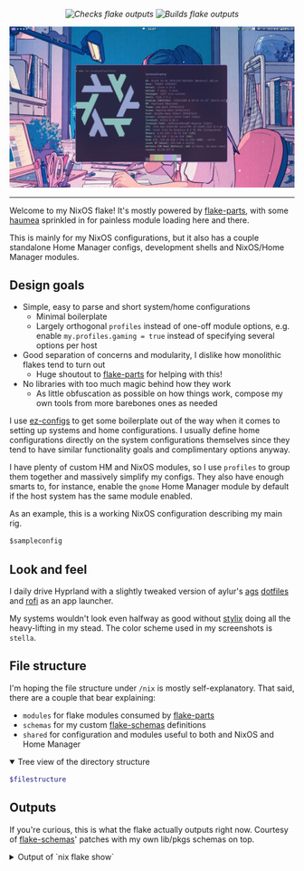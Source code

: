 [ags]: https://github.com/Aylur/ags
[dotfiles]: https://github.com/Aylur/dotfiles
[ez-configs]: https://github.com/ehllie/ez-configs/
[flake-parts]: https://github.com/hercules-ci/flake-parts
[flake-schemas]: https://github.com/DeterminateSystems/flake-schemas
[haumea]: https://github.com/nix-community/haumea
[rofi]: https://github.com/davatorium/rofi
[stylix]: https://github.com/danth/stylix

<p align="center">
    <i href="https://github.com/lpchaim/nixos/actions/workflows/check.yml">
        <img src="https://github.com/lpchaim/nixos/actions/workflows/check.yml/badge.svg" title="Checks flake outputs"/>
    </i>
    <i href="https://github.com/lpchaim/nixos/actions/workflows/build.yml">
        <img src="https://github.com/lpchaim/nixos/actions/workflows/build.yml/badge.svg" title="Builds flake outputs"/>
    </i>
</p>

<p align="center">
    <img src="assets/readme/screenshot.png" title="Screenshot of my desktop with fasfetch on top"/>
</p>

---

Welcome to my NixOS flake! It's mostly powered by [flake-parts], with some [haumea] sprinkled in for painless module loading here and there.

This is mainly for my NixOS configurations, but it also has a couple standalone Home Manager configs, development shells and NixOS/Home Manager modules.

## Design goals

- Simple, easy to parse and short system/home configurations
    - Minimal boilerplate
    - Largely orthogonal `profiles` instead of one-off module options, e.g. enable `my.profiles.gaming = true` instead of specifying several options per host
- Good separation of concerns and modularity, I dislike how monolithic flakes tend to turn out
    - Huge shoutout to [flake-parts] for helping with this!
- No libraries with too much magic behind how they work
  - As little obfuscation as possible on how things work, compose my own tools from more barebones ones as needed

I use [ez-configs] to get some boilerplate out of the way when it comes to setting up systems and home configurations. I usually define home configurations directly on the system configurations themselves since they tend to have similar functionality goals and complimentary options anyway.

I have plenty of custom HM and NixOS modules, so I use `profiles` to group them together and massively simplify my configs. They also have enough smarts to, for instance, enable the `gnome` Home Manager module by default if the host system has the same module enabled.

As an example, this is a working NixOS configuration describing my main rig.

```nix
$sampleconfig
```

## Look and feel

I daily drive Hyprland with a slightly tweaked version of aylur's [ags] [dotfiles] and [rofi] as an app launcher.

My systems wouldn't look even halfway as good without [stylix] doing all the heavy-lifting in my stead.
The color scheme used in my screenshots is `stella`.

## File structure

I'm hoping the file structure under `/nix` is mostly self-explanatory. That said, there are a couple that bear explaining:
- `modules` for flake modules consumed by [flake-parts]
- `schemas` for my custom [flake-schemas] definitions
- `shared` for configuration and modules useful to both and NixOS and Home Manager

<details open>
<summary>Tree view of the directory structure</summary>

```sh
$filestructure
```
</details>

## Outputs

If you're curious, this is what the flake actually outputs right now.
Courtesy of [flake-schemas]' patches with my own lib/pkgs schemas on top.

<details>
<summary>Output of `nix flake show`</summary>

```sh
$outputs
```
</details>
